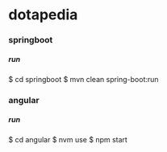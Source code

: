 # dotapedia

### springboot
##### run
$ cd springboot
$ mvn clean spring-boot:run

### angular
##### run
$ cd angular
$ nvm use
$ npm start